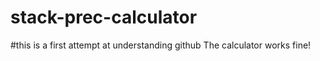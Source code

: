 # stack-prec-calculator
#this is a first attempt at understanding github
The calculator works fine!
